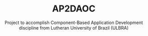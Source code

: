 <h1 align="center">AP2DAOC</h1>
<p align="center">Project to accomplish Component-Based Application Development discipline from Lutheran University of Brazil (ULBRA)</p>



